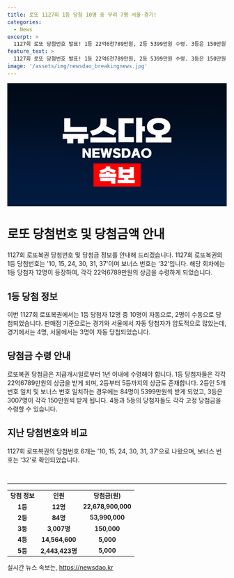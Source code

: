 ```yaml
---
title: 로또 1127회 1등 당첨 10명 중 무려 7명 서울·경기!
categories:
  - News
excerpt: >
  1127회 로또 당첨번호 발표! 1등 22억6천789만원, 2등 5399만원 수령. 3등은 150만원, 4등은 5만원. 5등은 5000원 수령. 1등 12명 중 10명이 자동으로 당첨. 경기와 서울이 대박 판매점으로 뽑혀 화제. 당첨금은 1년 이내 수령 가능. 자세한 내용은 더팩트홈페이지 참조.
feature_text: >
  1127회 로또 당첨번호 발표! 1등 22억6천789만원, 2등 5399만원 수령. 3등은 150만원, 4등은 5만원. 5등은 5000원 수령. 1등 12명 중 10명이 자동으로 당첨. 경기와 서울이 대박 판매점으로 뽑혀 화제. 당첨금은 1년 이내 수령 가능. 자세한 내용은 더팩트홈페이지 참조.
image: '/assets/img/newsdao_breakingnews.jpg'
---
```


<p><img src="/assets/img/newsdao_breakingnews.jpg" alt="ontimetimes 속보" /></p>

<h1 data-ke-size="size26">로또 당첨번호 및 당첨금액 안내</h1>

<p data-ke-size="size16">1127회 로또복권 당첨번호 및 당첨금 정보를 안내해 드리겠습니다. 1127회 로또복권의 1등 당첨번호는 '10, 15, 24, 30, 31, 37'이며 보너스 번호는 '32'입니다. 해당 회차에는 1등 당첨자 12명이 등장하여, 각각 22억6789만원의 상금을 수령하게 되었습니다.</p>

<h2 data-ke-size="size24">1등 당첨 정보</h2>

<p data-ke-size="size16">이번 1127회 로또복권에서는 1등 당첨자 12명 중 10명이 자동으로, 2명이 수동으로 당첨되었습니다. 판매점 기준으로는 경기와 서울에서 자동 당첨자가 압도적으로 많았는데, 경기에서는 4명, 서울에서는 3명이 자동 당첨되었습니다.</p>

<h2 data-ke-size="size24">당첨금 수령 안내</h2>

<p data-ke-size="size16">로또복권 당첨금은 지급개시일로부터 1년 이내에 수령해야 합니다. 1등 당첨자들은 각각 22억6789만원의 상금을 받게 되며, 2등부터 5등까지의 상금도 존재합니다. 2등인 5개 번호 일치 및 보너스 번호 일치하는 경우에는 84명이 5399만원씩 받게 되었고, 3등은 3007명이 각각 150만원씩 받게 됩니다. 4등과 5등의 당첨자들도 각각 고정 당첨금을 수령할 수 있습니다.</p>

<h2 data-ke-size="size24">지난 당첨번호와 비교</h2>

<p data-ke-size="size16">1127회 로또복권의 당첨번호 6개는 '10, 15, 24, 30, 31, 37'으로 나왔으며, 보너스 번호는 '32'로 확인되었습니다.</p>

<p data-ke-size="size16">&nbsp;</p>

<hr>

<table>
<tbody>
<tr>
<td style="text-align: center; height: 17px;"><b>당첨 정보</b></td>
<td style="text-align: center; height: 17px;"><b>인원</b></td>
<td style="text-align: center; height: 17px;"><b>당첨금(원)</b></td>
</tr>
<tr>
<td style="text-align: center; height: 17px;"><b>1등</b></td>
<td style="text-align: center; height: 17px;"><b>12명</b></td>
<td style="text-align: center; height: 17px;"><b>22,678,900,000</b></td>
</tr>
<tr>
<td style="text-align: center; height: 17px;"><b>2등</b></td>
<td style="text-align: center; height: 17px;"><b>84명</b></td>
<td style="text-align: center; height: 17px;"><b>53,990,000</b></td>
</tr>
<tr>
<td style="text-align: center; height: 17px;"><b>3등</b></td>
<td style="text-align: center; height: 17px;"><b>3,007명</b></td>
<td style="text-align: center; height: 17px;"><b>150,000</b></td>
</tr>
<tr>
<td style="text-align: center; height: 17px;"><b>4등</b></td>
<td style="text-align: center; height: 17px;"><b>14,564,600</b></td>
<td style="text-align: center; height: 17px;"><b>5,000</b></td>
</tr>
<tr>
<td style="text-align: center; height: 17px;"><b>5등</b></td>
<td style="text-align: center; height: 17px;"><b>2,443,423명</b></td>
<td style="text-align: center; height: 17px;"><b>5,000</b></td>
</tr>
</tbody>
</table>
실시간 뉴스 속보는, <a href="https://newsdao.kr" rel="dofollow">https://newsdao.kr</a>


